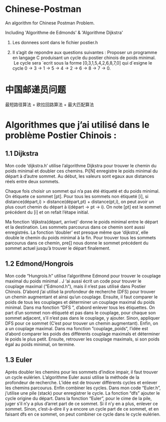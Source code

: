 # Chinese-Postman

An algorithm for Chinese Postman Problem.

Including 'Algorithme de Edmonds' & 'Algorithme Dijkstra'

1. Les donnees sont dans le ﬁchier postier.h

2. Il s’agit de repondre aux questions suivantes : 
  Proposer un programme en langage C produisant un cycle du  postier chinois  de poids minimal.
  Le cycle sera ´ecrit sous la forme [0,3,1,5,4,2,6,8,7,0] qui d´esigne le cycle 0 → 3 → 1 → 5 → 4 → 2 → 6 → 8 → 7 → 0.
  
# 中国邮递员问题

最短路径算法 + 欧拉回路算法 + 最大匹配算法

# Algorithmes que j’ai utilisé dans le problème Postier Chinois :

## 1.1	 Dijkstra
Mon code ‘dijkstra.h’ utilise l’algorithme Dijkstra pour trouver le chemin du poids minimal et doubler ces chemins.
Pi[N] enregistre le poids minimal du départ à d’autre sommet. Au début, les valeurs sont egaux aux distances réels entre deux sommets. 
 
Chaque fois choisir un sommet qui n’a pas été étiqueté et du poids minimal. On étiquete ce sommet [pt]. Pour tous les sommets non étiqueté [i], si distance(départ,i) > distance(départ,pt) + distance(pt,i), on peut avoir un plus court chemin du départ à i(départ -> pt -> i). On note [pt] est le sommet précédent du [i] et on refait l’étape initial.
 
Ma fonction ‘dijkstra(départ, arrive)’ donne le poids minimal entre le départ et la destination. Les sommets parcourus dans ce chemin sont aussi enregistrés.
La fonction ‘doubler’ est presque même que ‘dijkstra’, elle double le chemin du poids minimal à la fin. Pour trouver tous les sommets parcourus dans ce chemin, pre[] nous donne le sommet précédent du sommet actuel jusqu’à trouver le départ finalement.
 
## 1.2	 Edmond/Hongrois
Mon code “Hungrois.h” utilise l’algorithme Edmond pour trouver le couplage maximal du poids minimal . J ‘ai aussi écrit un code pour trouver le couplage maximal (“Edmond.h”), mais il n’est pas utilisé dans Postier Chinois. 
D’abord j’ai utilisé la profondeur de recherche (DFS) pour trouver un chemin augmentant et ainsi qu’un couplage. Ensuite, il faut comparer le poids de tous les couplages et déterminer un couplage maximal du poids minimal.
Dans ma fonction “DFS ”, d’abord enlever tous les étiquettes. On part d’un sommet non-étiqueté et pas dans le couplage, pour chaque son sommet adjacent, s’il n’est pas dans le couplage, y ajouter. Sinon, appliquer DFS pour ce sommet (C’est pour trouver un chemin augmentant). Enfin, on a un couplage maximal.
Dans ma fonction ”couplage_poids“, l’idée est d’abord comparer les poids des différents couplage maximals et déterminer le poids le plus petit. Ensuite, retrouver les couplage maximals, si son poids égal au poids minimal, on termine.

## 1.3	 Euler
Après doubler les chemins pour les sommets d’indice impair, il faut trouver un cycle eulérien. 
L’algorithme Euler aussi utilise la méthode de la profondeur de recherche. L’idée est de trouver différents cycles et enlever les chemins parcourus. Enfin combiner les cycles.
Dans mon code “Euler.h”, j’utilise une pile (stack) pour enregistrer le cycle. La fonction “dfs” ajouter le cycle origine du départ.
Dans la fonction “Euler”, pour le cime de la pile, juger s’il n’y a plus d’arret part de ce sommet. Si il n’y en a plus, enlever ce sommet. Sinon, c’est-à-dire il y a encore un cycle part de ce sommet, et en faisant dfs en ce sommet, on peut combiner ce cycle dans le cycle eulérien.	

